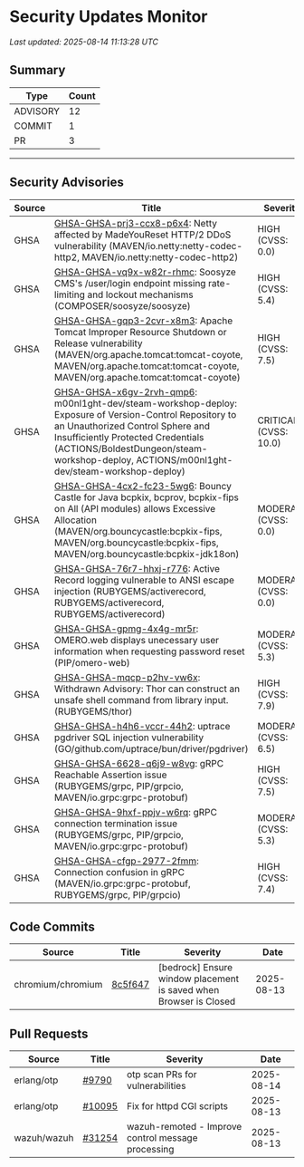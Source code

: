 # Security Updates Monitor

*Last updated: 2025-08-14 11:13:28 UTC*

## Summary
| Type | Count |
|------|-------|
| ADVISORY | 12 |
| COMMIT | 1 |
| PR | 3 |

---

## Security Advisories

| Source | Title | Severity | Date |
|--------|-------|----------|------|
| GHSA | [GHSA-GHSA-prj3-ccx8-p6x4](https://github.com/advisories/GHSA-prj3-ccx8-p6x4): Netty affected by MadeYouReset HTTP/2 DDoS vulnerability (MAVEN/io.netty:netty-codec-http2, MAVEN/io.netty:netty-codec-http2) | HIGH (CVSS: 0.0) | 2025-08-13 |
| GHSA | [GHSA-GHSA-vq9x-w82r-rhmc](https://github.com/advisories/GHSA-vq9x-w82r-rhmc): Soosyze CMS's /user/login endpoint missing rate-limiting and lockout mechanisms (COMPOSER/soosyze/soosyze) | HIGH (CVSS: 5.4) | 2025-08-13 |
| GHSA | [GHSA-GHSA-gqp3-2cvr-x8m3](https://github.com/advisories/GHSA-gqp3-2cvr-x8m3): Apache Tomcat Improper Resource Shutdown or Release vulnerability (MAVEN/org.apache.tomcat:tomcat-coyote, MAVEN/org.apache.tomcat:tomcat-coyote, MAVEN/org.apache.tomcat:tomcat-coyote) | HIGH (CVSS: 7.5) | 2025-08-13 |
| GHSA | [GHSA-GHSA-x6gv-2rvh-qmp6](https://github.com/advisories/GHSA-x6gv-2rvh-qmp6): m00nl1ght-dev/steam-workshop-deploy: Exposure of Version-Control Repository to an Unauthorized Control Sphere and Insufficiently Protected Credentials (ACTIONS/BoldestDungeon/steam-workshop-deploy, ACTIONS/m00nl1ght-dev/steam-workshop-deploy) | CRITICAL (CVSS: 10.0) | 2025-08-13 |
| GHSA | [GHSA-GHSA-4cx2-fc23-5wg6](https://github.com/advisories/GHSA-4cx2-fc23-5wg6): Bouncy Castle for Java bcpkix, bcprov, bcpkix-fips on All (API modules) allows Excessive Allocation (MAVEN/org.bouncycastle:bcpkix-fips, MAVEN/org.bouncycastle:bcpkix-fips, MAVEN/org.bouncycastle:bcpkix-jdk18on) | MODERATE (CVSS: 0.0) | 2025-08-13 |
| GHSA | [GHSA-GHSA-76r7-hhxj-r776](https://github.com/advisories/GHSA-76r7-hhxj-r776): Active Record logging vulnerable to ANSI escape injection (RUBYGEMS/activerecord, RUBYGEMS/activerecord, RUBYGEMS/activerecord) | MODERATE (CVSS: 0.0) | 2025-08-13 |
| GHSA | [GHSA-GHSA-gpmg-4x4g-mr5r](https://github.com/advisories/GHSA-gpmg-4x4g-mr5r): OMERO.web displays unecessary user information when requesting password reset (PIP/omero-web) | MODERATE (CVSS: 5.3) | 2025-08-13 |
| GHSA | [GHSA-GHSA-mqcp-p2hv-vw6x](https://github.com/advisories/GHSA-mqcp-p2hv-vw6x): Withdrawn Advisory: Thor can construct an unsafe shell command from library input. (RUBYGEMS/thor) | HIGH (CVSS: 7.9) | 2025-07-20 |
| GHSA | [GHSA-GHSA-h4h6-vccr-44h2](https://github.com/advisories/GHSA-h4h6-vccr-44h2): uptrace pgdriver SQL injection vulnerability (GO/github.com/uptrace/bun/driver/pgdriver) | MODERATE (CVSS: 6.5) | 2025-06-12 |
| GHSA | [GHSA-GHSA-6628-q6j9-w8vg](https://github.com/advisories/GHSA-6628-q6j9-w8vg): gRPC Reachable Assertion issue (RUBYGEMS/grpc, PIP/grpcio, MAVEN/io.grpc:grpc-protobuf) | HIGH (CVSS: 7.5) | 2023-07-06 |
| GHSA | [GHSA-GHSA-9hxf-ppjv-w6rq](https://github.com/advisories/GHSA-9hxf-ppjv-w6rq): gRPC connection termination issue (RUBYGEMS/grpc, PIP/grpcio, MAVEN/io.grpc:grpc-protobuf) | MODERATE (CVSS: 5.3) | 2023-07-06 |
| GHSA | [GHSA-GHSA-cfgp-2977-2fmm](https://github.com/advisories/GHSA-cfgp-2977-2fmm): Connection confusion in gRPC (MAVEN/io.grpc:grpc-protobuf, RUBYGEMS/grpc, PIP/grpcio) | HIGH (CVSS: 7.4) | 2023-07-05 |

## Code Commits

| Source | Title | Severity | Date |
|--------|-------|----------|------|
| chromium/chromium | [8c5f647](https://github.com/chromium/chromium/commit/8c5f6476e38fc50a936d4e5965d05320868f8020) | [bedrock] Ensure window placement is saved when Browser is Closed | 2025-08-13 |

## Pull Requests

| Source | Title | Severity | Date |
|--------|-------|----------|------|
| erlang/otp | [#9790](https://github.com/erlang/otp/pull/9790) | otp scan PRs for vulnerabilities | 2025-08-14 |
| erlang/otp | [#10095](https://github.com/erlang/otp/pull/10095) | Fix for httpd CGI scripts | 2025-08-13 |
| wazuh/wazuh | [#31254](https://github.com/wazuh/wazuh/pull/31254) | wazuh-remoted - Improve control message processing | 2025-08-13 |

